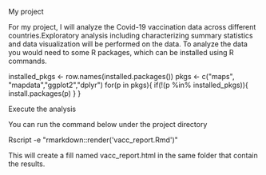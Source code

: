 
My project

For my project, I will analyze the Covid-19 vaccination data across different countries.Exploratory analysis including characterizing summary statistics and data visualization will be performed on the data.
To analyze the data you would need to some R packages, which can be installed using R commands.

installed_pkgs <- row.names(installed.packages())
pkgs <- c("maps", "mapdata","ggplot2","dplyr")
for(p in pkgs){
	if(!(p %in% installed_pkgs)){
		install.packages(p)
	}
}


Execute the analysis

You can run the command below under the project directory

Rscript -e "rmarkdown::render('vacc_report.Rmd')"

This will create a fill named vacc_report.html in the same folder that contain the results.

